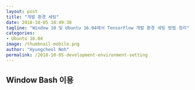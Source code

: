 ```yaml
---
layout: post
title: "개발 환경 세팅"
date: 2018-10-05 18:49:38
tagline: "Window 10 및 Ubuntu 16.04에서 TensorFlow 개발 환경 세팅 방법 정리"
categories:
- Ubuntu 16.04
image: /thumbnail-mobile.png
author: "Hyungcheol Noh"
permalink: /2018-10-05-development-environment-setting
---
```


## Window Bash 이용
